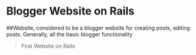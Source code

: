 # Blogger Website on Rails
##Website, considered to be a blogger website for creating posts, editing posts. Generally, all the basic blogger functionality
> First Website on Rails
